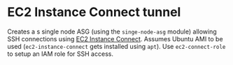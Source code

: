 # EC2 Instance Connect tunnel

Creates a s single node ASG (using the `singe-node-asg` module) allowing SSH
connections using [EC2 Instance Connect](https://docs.aws.amazon.com/AWSEC2/latest/UserGuide/Connect-using-EC2-Instance-Connect.html).
Assumes Ubuntu AMI to be used (`ec2-instance-connect` gets installed using
`apt`). Use `ec2-connect-role` to setup an IAM role for SSH access.
